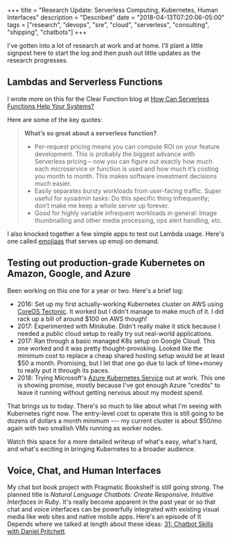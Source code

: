 +++
title = "Research Update: Serverless Computing, Kubernetes, Human Interfaces"
description = "Described"
date = "2018-04-13T07:20:06-05:00"
tags = ["research", "devops", "sre", "cloud", "serverless", "consulting", "shipping", "chatbots"]
+++

I've gotten into a lot of research at work and at home. I'll plant a little signpost here to start the log and then push out little updates as the research progresses.

## Lambdas and Serverless Functions

I wrote more on this for the Clear Function blog at [How Can Serverless Functions Help Your Systems?](http://clearfunction.com/how-can-serverless-functions-help-your-systems/)

Here are some of the key quotes:

> __What’s so great about a serverless function?__
> 
> - Per-request pricing means you can compute ROI on your feature development. This is probably the biggest advance with Serverless pricing – now you can figure out exactly how much each microservice or function is used and how much it’s costing you month to month. This makes software investment decisions much easier.
> - Easily separates bursty workloads from user-facing traffic.
> Super useful for sysadmin tasks: Do this specific thing infrequently; don’t make me keep a whole server up forever.
> - Good for highly variable infrequent workloads in general: Image thumbnailing and other media processing, ops alert handling, etc.

I also knocked together a few simple apps to test out Lambda usage. Here's one called [emojiaas](https://github.com/dpritchett/emojiaas) that serves up emoji on demand.
## Testing out production-grade Kubernetes on Amazon, Google, and Azure

Been working on this one for a year or two. Here's a brief log:

- 2016: Set up my first actually-working Kubernetes cluster on AWS using [CoreOS Tectonic](https://coreos.com/tectonic/). It worked but I didn't manage to make much of it. I did rack up a bill of around $100 on AWS though!
- 2017: Experimented with Minikube. Didn't really make it stick because I needed a public cloud setup to really try out real-world applications.
- 2017: Ran through a basic managed K8s setup on Google Cloud. This one worked and it was pretty thought-provoking. Looked like the minimum cost to replace a cheap shared hosting setup would be at least $50 a month. Promising, but I let that one go due to lack of time+money to really put it through its paces.
- 2018: Trying Microsoft's [Azure Kubernetes Service](https://docs.microsoft.com/en-us/azure/aks/) out at work. This one is showing promise, mostly because I've got enough Azure "credits" to leave it running without getting nervous about my modest spend.

That brings us to today. There's so much to like about what I'm seeing with Kubernetes right now. The entry-level cost to operate this is still going to be dozens of dollars a month minimum --- my current cluster is about $50/mo again with two smallish VMs running as worker nodes.

Watch this space for a more detailed writeup of what's easy, what's hard, and what's exciting in bringing Kubernetes to a broader audience.

## Voice, Chat, and Human Interfaces

My chat bot book project with Pragmatic Bookshelf is still going strong. The planned title is _Natural Language Chatbots: Create Responsive, Intuitive Interfaces in Ruby_. It's really become apparent in the past year or so that chat and voice interfaces can be powerfully integrated with existing visual media like web sites and native mobile apps. Here's an episode of It Depends where we talked at length about these ideas: [31: Chatbot Skills with Daniel Pritchett](http://podcast.clearfunction.com/96df4cd6).

